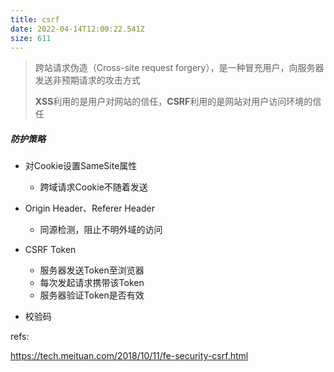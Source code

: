 ```yaml
---
title: csrf
date: 2022-04-14T12:00:22.541Z
size: 611
---
```

> 跨站请求伪造（Cross-site request forgery），是一种冒充用户，向服务器发送非预期请求的攻击方式
>
> **XSS**利用的是用户对网站的信任，**CSRF**利用的是网站对用户访问环境的信任

##### 防护策略

- 对Cookie设置SameSite属性
  - 跨域请求Cookie不随着发送

- Origin Header、Referer Header
  - 同源检测，阻止不明外域的访问

- CSRF Token
  - 服务器发送Token至浏览器
  - 每次发起请求携带该Token
  - 服务器验证Token是否有效
- 校验码



refs:

https://tech.meituan.com/2018/10/11/fe-security-csrf.html
